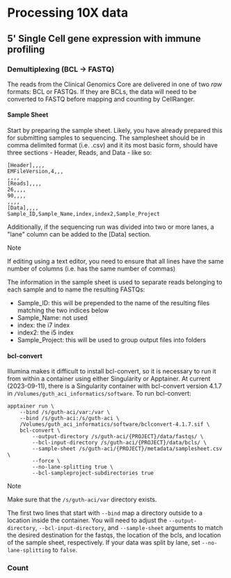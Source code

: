 # Processing 10X data

## 5' Single Cell gene expression with immune profiling

### Demultiplexing (BCL -> FASTQ)

The reads from the Clinical Genomics Core are delivered in one of two *raw* formats: BCL or FASTQs.  If they are BCLs,
the data will need to be converted to FASTQ before mapping and counting by CellRanger.

#### Sample Sheet

Start by preparing the sample sheet.  Likely, you have already prepared this for submitting samples to sequencing.
The samplesheet should be in comma delimited format (i.e. .csv) and it its most basic form, should have three sections - Header, Reads, and Data - like so:
```
[Header],,,,
EMFileVersion,4,,,
,,,,
[Reads],,,,
26,,,,
90,,,,
,,,,
[Data],,,,
Sample_ID,Sample_Name,index,index2,Sample_Project
```

Additionally, if the sequencing run was divided into two or more lanes, a "lane" column can be added to the [Data]
section.

> [!NOTE]
> If editing using a text editor, you need to ensure that all lines have the same number of columns (i.e. has the same
> number of commas)

The information in the sample sheet is used to separate reads belonging to each sample and to name the resulting FASTQs:
* Sample_ID: this will be prepended to the name of the resulting files matching the two indices below
* Sample_Name: not used
* index: the i7 index
* index2: the i5 index
* Sample_Project: this will be used to group output files into folders

#### bcl-convert

Illumina makes it difficult to install bcl-convert, so it is necessary to run it from within a container using either 
Singularity or Apptainer.  At current (2023-09-11), there is a Singularity container with bcl-convert version 4.1.7 in 
`/Volumes/guth_aci_informatics/software`.  To run bcl-convert:

```
apptainer run \
    --bind /s/guth-aci/var:/var \
    --bind /s/guth-aci:/s/guth-aci \
    /Volumes/guth_aci_informatics/software/bclconvert-4.1.7.sif \
    bcl-convert \
        --output-directory /s/guth-aci/{PROJECT}/data/fastqs/ \
        --bcl-input-directory /s/guth-aci/{PROJECT}/data/bcls/ \
        --sample-sheet /s/guth-aci/{PROJECT}/metadata/samplesheet.csv \
        --force \
        --no-lane-splitting true \
        --bcl-sampleproject-subdirectories true
```

> [!NOTE]
> Make sure that the `/s/guth-aci/var` directory exists.

The first two lines that start with `--bind` map a directory outside to a location inside the container. You will need
to adjust the `--output-directory`, `--bcl-input-directory`, and `--sample-sheet` arguments to match the desired
destination for the fastqs, the location of the bcls, and location of the sample sheet, respectively.  If your
data was split by lane, set `--no-lane-splitting` to `false`.

### Count
